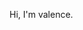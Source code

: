 Hi, I'm valence. 

<!---
valenceee/valenceee is a ✨ special ✨ repository because its `README.md` (this file) appears on your GitHub profile.
You can click the Preview link to take a look at your changes.
--->
